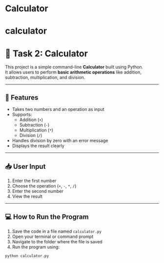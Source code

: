 # Calculator


# calculator

# 🧮 Task 2: Calculator

This project is a simple command-line **Calculator** built using Python.  
It allows users to perform **basic arithmetic operations** like addition, subtraction, multiplication, and division.

---

## 🚀 Features

- Takes two numbers and an operation as input
- Supports:
  - Addition (`+`)
  - Subtraction (`-`)
  - Multiplication (`*`)
  - Division (`/`)
- Handles division by zero with an error message
- Displays the result clearly

---

## 📥 User Input

1. Enter the first number  
2. Choose the operation (`+`, `-`, `*`, `/`)  
3. Enter the second number  
4. View the result

---

## 💻 How to Run the Program

1. Save the code in a file named `calculator.py`
2. Open your terminal or command prompt
3. Navigate to the folder where the file is saved
4. Run the program using:

```bash
python calculator.py
